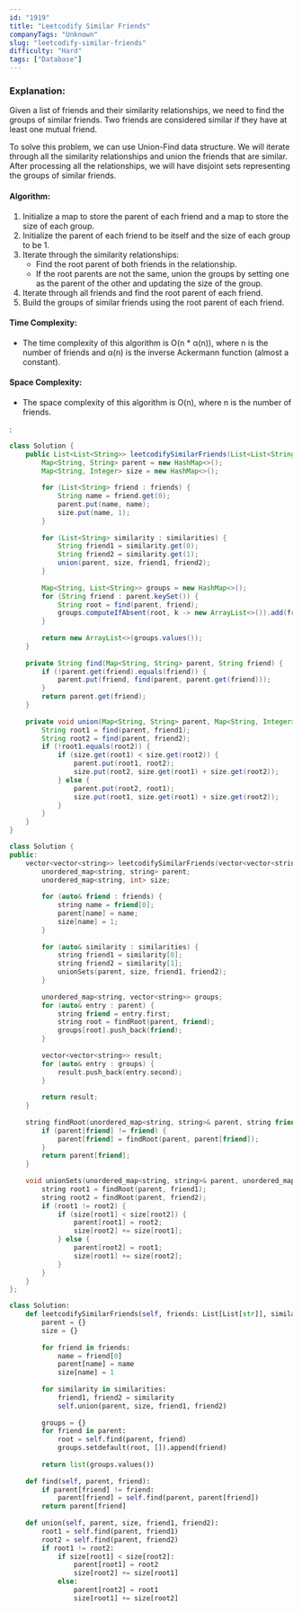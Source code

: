 ```yaml
---
id: "1919"
title: "Leetcodify Similar Friends"
companyTags: "Unknown"
slug: "leetcodify-similar-friends"
difficulty: "Hard"
tags: ["Database"]
---
```


### Explanation:

Given a list of friends and their similarity relationships, we need to find the groups of similar friends. Two friends are considered similar if they have at least one mutual friend.

To solve this problem, we can use Union-Find data structure. We will iterate through all the similarity relationships and union the friends that are similar. After processing all the relationships, we will have disjoint sets representing the groups of similar friends.

#### Algorithm:
1. Initialize a map to store the parent of each friend and a map to store the size of each group.
2. Initialize the parent of each friend to be itself and the size of each group to be 1.
3. Iterate through the similarity relationships:
   - Find the root parent of both friends in the relationship.
   - If the root parents are not the same, union the groups by setting one as the parent of the other and updating the size of the group.
4. Iterate through all friends and find the root parent of each friend.
5. Build the groups of similar friends using the root parent of each friend.

#### Time Complexity:
- The time complexity of this algorithm is O(n * α(n)), where n is the number of friends and α(n) is the inverse Ackermann function (almost a constant).

#### Space Complexity:
- The space complexity of this algorithm is O(n), where n is the number of friends.

:

```java
class Solution {
    public List<List<String>> leetcodifySimilarFriends(List<List<String>> friends, List<List<String>> similarities) {
        Map<String, String> parent = new HashMap<>();
        Map<String, Integer> size = new HashMap<>();
        
        for (List<String> friend : friends) {
            String name = friend.get(0);
            parent.put(name, name);
            size.put(name, 1);
        }
        
        for (List<String> similarity : similarities) {
            String friend1 = similarity.get(0);
            String friend2 = similarity.get(1);
            union(parent, size, friend1, friend2);
        }
        
        Map<String, List<String>> groups = new HashMap<>();
        for (String friend : parent.keySet()) {
            String root = find(parent, friend);
            groups.computeIfAbsent(root, k -> new ArrayList<>()).add(friend);
        }
        
        return new ArrayList<>(groups.values());
    }
    
    private String find(Map<String, String> parent, String friend) {
        if (!parent.get(friend).equals(friend)) {
            parent.put(friend, find(parent, parent.get(friend)));
        }
        return parent.get(friend);
    }
    
    private void union(Map<String, String> parent, Map<String, Integer> size, String friend1, String friend2) {
        String root1 = find(parent, friend1);
        String root2 = find(parent, friend2);
        if (!root1.equals(root2)) {
            if (size.get(root1) < size.get(root2)) {
                parent.put(root1, root2);
                size.put(root2, size.get(root1) + size.get(root2));
            } else {
                parent.put(root2, root1);
                size.put(root1, size.get(root1) + size.get(root2));
            }
        }
    }
}
```

```cpp
class Solution {
public:
    vector<vector<string>> leetcodifySimilarFriends(vector<vector<string>>& friends, vector<vector<string>>& similarities) {
        unordered_map<string, string> parent;
        unordered_map<string, int> size;
        
        for (auto& friend : friends) {
            string name = friend[0];
            parent[name] = name;
            size[name] = 1;
        }
        
        for (auto& similarity : similarities) {
            string friend1 = similarity[0];
            string friend2 = similarity[1];
            unionSets(parent, size, friend1, friend2);
        }
        
        unordered_map<string, vector<string>> groups;
        for (auto& entry : parent) {
            string friend = entry.first;
            string root = findRoot(parent, friend);
            groups[root].push_back(friend);
        }
        
        vector<vector<string>> result;
        for (auto& entry : groups) {
            result.push_back(entry.second);
        }
        
        return result;
    }
    
    string findRoot(unordered_map<string, string>& parent, string friend) {
        if (parent[friend] != friend) {
            parent[friend] = findRoot(parent, parent[friend]);
        }
        return parent[friend];
    }
    
    void unionSets(unordered_map<string, string>& parent, unordered_map<string, int>& size, string friend1, string friend2) {
        string root1 = findRoot(parent, friend1);
        string root2 = findRoot(parent, friend2);
        if (root1 != root2) {
            if (size[root1] < size[root2]) {
                parent[root1] = root2;
                size[root2] += size[root1];
            } else {
                parent[root2] = root1;
                size[root1] += size[root2];
            }
        }
    }
};
```

```python
class Solution:
    def leetcodifySimilarFriends(self, friends: List[List[str]], similarities: List[List[str]]) -> List[List[str]]:
        parent = {}
        size = {}
        
        for friend in friends:
            name = friend[0]
            parent[name] = name
            size[name] = 1
        
        for similarity in similarities:
            friend1, friend2 = similarity
            self.union(parent, size, friend1, friend2)
        
        groups = {}
        for friend in parent:
            root = self.find(parent, friend)
            groups.setdefault(root, []).append(friend)
        
        return list(groups.values())
    
    def find(self, parent, friend):
        if parent[friend] != friend:
            parent[friend] = self.find(parent, parent[friend])
        return parent[friend]
    
    def union(self, parent, size, friend1, friend2):
        root1 = self.find(parent, friend1)
        root2 = self.find(parent, friend2)
        if root1 != root2:
            if size[root1] < size[root2]:
                parent[root1] = root2
                size[root2] += size[root1]
            else:
                parent[root2] = root1
                size[root1] += size[root2]
```